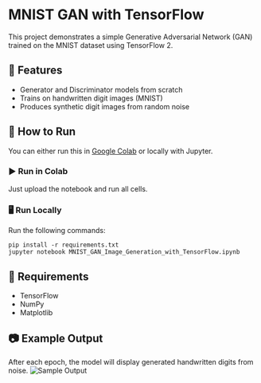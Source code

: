 # MNIST GAN with TensorFlow

This project demonstrates a simple Generative Adversarial Network (GAN) trained on the MNIST dataset using TensorFlow 2.

## 🔧 Features
- Generator and Discriminator models from scratch
- Trains on handwritten digit images (MNIST)
- Produces synthetic digit images from random noise

## 🚀 How to Run
You can either run this in [Google Colab](https://colab.research.google.com) or locally with Jupyter.

### ▶️ Run in Colab
Just upload the notebook and run all cells.

### 🖥 Run Locally

Run the following commands:

    pip install -r requirements.txt
    jupyter notebook MNIST_GAN_Image_Generation_with_TensorFlow.ipynb

## 🧪 Requirements
- TensorFlow
- NumPy
- Matplotlib

## 📷 Example Output
After each epoch, the model will display generated handwritten digits from noise.
![Sample Output](./sample_output_08.38.48.png)



